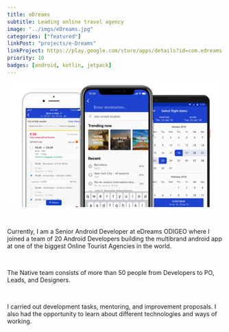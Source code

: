 ```yaml
---
title: eDreams
subtitle: Leading online travel agency
image: "../imgs/eDreams.jpg"
categories: ["featured"]
linkPost: "projects/e-Dreams"
linkProject: https://play.google.com/store/apps/details?id=com.edreams.travel&hl=en_us
priority: 10
badges: [android, kotlin, jetpack]
---
```

![eDreams](../imgs/eDreamsHeader.jpg)

<p/>
&nbsp;

Currently, I am a Senior Android Developer at eDreams ODIGEO where I joined a team of 20 Android Developers building the multibrand android app at one of the biggest Online Tourist Agencies in the world.

<p/>
&nbsp;

The Native team consists of more than 50 people from Developers to PO, Leads, and Designers.

<p/>
&nbsp;

I carried out development tasks, mentoring, and improvement proposals. I also had the opportunity to learn about different technologies and ways of working.

<!-- 
<p/>
&nbsp;

I am part of the team (`POD`) developing the bookingflow of the application.

<p/>
&nbsp;

Besides my day to day in the  `POD`, I carry overall Android tasks.

<p/>
&nbsp;

* Recently I was part of the team making the proof of concept of integrating Koin as our Dependency Injection Framework. 
* Now I am working on simplifing the styles and move to a modern Android Styling system using theming technics. -->


<p/>
&nbsp;

<p/>
&nbsp;
